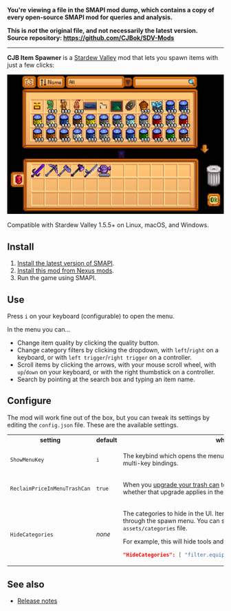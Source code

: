 **You're viewing a file in the SMAPI mod dump, which contains a copy of every open-source SMAPI mod
for queries and analysis.**

**This is _not_ the original file, and not necessarily the latest version.**  
**Source repository: https://github.com/CJBok/SDV-Mods**

----

**CJB Item Spawner** is a [Stardew Valley](http://stardewvalley.net/) mod that lets you spawn items
with just a few clicks:

![](screenshot.png)

Compatible with Stardew Valley 1.5.5+ on Linux, macOS, and Windows.

## Install
1. [Install the latest version of SMAPI](https://smapi.io/).
2. [Install this mod from Nexus mods](http://www.nexusmods.com/stardewvalley/mods/93).
3. Run the game using SMAPI.

## Use
Press `i` on your keyboard (configurable) to open the menu.

In the menu you can...
* Change item quality by clicking the quality button.
* Change category filters by clicking the dropdown, with `left`/`right` on a keyboard, or with `left trigger`/`right trigger` on a controller.
* Scroll items by clicking the arrows, with your mouse scroll wheel, with `up`/`down` on your keyboard, or with the right thumbstick on a controller.
* Search by pointing at the search box and typing an item name.

## Configure
The mod will work fine out of the box, but you can tweak its settings by editing the `config.json`
file. These are the available settings.

<table>
<tr>
  <th>setting</th>
  <th>default</th>
  <th>what it affects</th>
</tr>
<tr>
  <td><code>ShowMenuKey</code></td>
  <td><code>i</code></td>
  <td>

The keybind which opens the menu (see [valid key bindings](https://stardewvalleywiki.com/Modding:Player_Guide/Key_Bindings)).
This supports multi-key bindings.

  </td>
</tr>
<tr>
  <td><code>ReclaimPriceInMenuTrashCan</code></td>
  <td><code>true</code></td>
  <td>

When you [upgrade your trash can](https://stardewvalleywiki.com/Trash_Cans) to reclaim part of the
price of trashed items, whether that upgrade applies in the item spawner menu too.

  </td>
</tr>
<tr>
  <td><code>HideCategories</code></td>
  <td><em>none</em></td>
  <td>

The categories to hide in the UI. Items in these categories will not be accessible through the
spawn menu. You can see the category keys in the `assets/categories` file.

For example, this will hide tools and weapons:
```json
"HideCategories": [ "filter.equipment-tools", "filter.equipment-weapons" ]
```

  </td>
</tr>
</table>

## See also
* [Release notes](release-notes.md)
